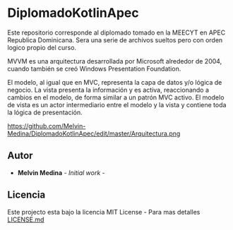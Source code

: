 # DiplomadoKotlinApec

Este repositorio corresponde al diplomado tomado en la MEECYT en APEC Republica Dominicana. Sera una serie de archivos sueltos pero con orden logico propio del curso.


MVVM es una arquitectura desarrollada por Microsoft alrededor de 2004, cuando también se creó Windows Presentation Foundation.

El modelo, al igual que en MVC, representa la capa de datos y/o lógica de negocio.
La vista presenta la información y es activa, reaccionando a cambios en el modelo, de forma similar a un patrón MVC activo.
El modelo de vista es un actor intermediario entre el modelo y la vista y contiene toda la lógica de presentación.

https://github.com/Melvin-Medina/DiplomadoKotlinApec/edit/master/Arquitectura.png

## Autor

* **Melvin Medina** - *Initial work* -

## Licencia

Este projecto esta bajo la licencia MIT License - Para mas detalles [LICENSE.md](LICENSE.md)


